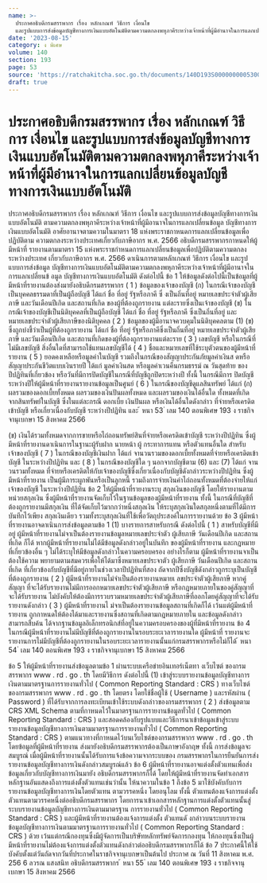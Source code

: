 ```yaml
---
name: >-
  ประกาศอธิบดีกรมสรรพากร เรื่อง หลักเกณฑ์ วิธีการ เงื่อนไข
  และรูปแบบการส่งข้อมูลบัญชีทางการเงินแบบอัตโนมัติตามความตกลงพหุภาคีระหว่างเจ้าหน้าที่ผู้มีอำนาจในการแลกเปลี่ยนข้อมูลบัญชีทางการเงินแบบอัตโนมัติ
date: '2023-08-15'
category: ง พิเศษ
volume: 140
section: 193
page: 53
source: 'https://ratchakitcha.soc.go.th/documents/140D193S0000000005300.pdf'
draft: true
---
```


# ประกาศอธิบดีกรมสรรพากร เรื่อง หลักเกณฑ์ วิธีการ เงื่อนไข และรูปแบบการส่งข้อมูลบัญชีทางการเงินแบบอัตโนมัติตามความตกลงพหุภาคีระหว่างเจ้าหน้าที่ผู้มีอำนาจในการแลกเปลี่ยนข้อมูลบัญชีทางการเงินแบบอัตโนมัติ

ประกาศอธิบดีกรมสรรพากร เรื่อง หลักเกณฑ์ วิธีการ เงื่อนไข และรูปแบบการส่งข้อมูลบัญชีทางการเงินแบบอัตโนมัติ ตามความตกลงพหุภาคีระหว่างเจ้าหน้าที่ผู้มีอานาจในการแลกเปลี่ยนข้อมูล บัญชีทางการเงินแบบอัตโนมัติ อาศัยอานาจตามความในมาตรา 18 แห่งพระราชกาหนดการแลกเปลี่ยนข้อมูลเพื่อปฏิบัติตาม ความตกลงระหว่างประเทศเกี่ยวกับภาษีอากร พ.ศ. 2566 อธิบดีกรมสรรพากรกาหนดให้ผู้มีหน้าที่ รายงานตามมาตรา 15 แห่งพระราชกำหนดการแลกเปลี่ยนข้อมูลเพื่อปฏิบัติตามความตกลงระหว่างประเทศ เกี่ยวกับภาษีอากร พ.ศ. 2566 ดาเนินการตามหลักเกณฑ์ วิธีการ เงื่อนไข และรูปแบบการส่งข้อมูล บัญชีทางการเงินแบบอัตโนมัติตามความตกลงพหุภาคีระหว่างเจ้าหน้าที่ผู้มีอานาจในการแลกเปลี่ยนข้ อมูล บัญชีทางการเงินแบบอัตโนมัติ ดังต่อไปนี้ ข้อ 1 ให้ข้อมูลดังต่อไปนี้เป็นข้อมูลที่ผู้มีหน้าที่รายงานต้องส่งมายังอธิบดีกรมสรรพากร ( 1 ) ข้อมูลของเจ้าของบัญชี (ก) ในกรณีเจ้าของบัญชีเป็นบุคคลธรรมดาที่เป็นผู้ถือบัญชี ได้แก่ ชื่อ ที่อยู่ รัฐหรือภาคี ซึ่ งเป็นถิ่นที่อยู่ หมายเลขประจำตัวผู้เสียภาษี และวันเดือนปีเกิด และสถานที่เกิด ของผู้ที่ต้องถูกรายงาน แต่ละรายซึ่งเป็นเจ้าของบัญชี (ข) ในกรณีเจ้าของบัญชีเป็นนิติบุคคลที่เป็นผู้ถือบัญชี ได้แก่ ชื่อ ที่อยู่ รัฐหรือภาคี ซึ่งเป็นถิ่นที่อยู่ และหมายเลขประจำตัวผู้เสียภาษีของนิติบุคคล ( 2 ) ข้อมูลของผู้มีอานาจควบคุมในนิติบุคคลตาม (1) (ข) ซึ่งถูกบ่งชี้ว่าเป็นผู้ที่ต้องถูกรายงาน ได้แก่ ชื่อ ที่อยู่ รัฐหรือภาคีซึ่งเป็นถิ่นที่อยู่ หมายเลขประจำตัวผู้เสียภาษี และวันเดือนปีเกิด และสถานที่เกิดของผู้ที่ต้องถูกรายงานแต่ละราย ( 3 ) เลขบัญชี หรือในกรณีที่ไม่มีเลขบัญชี สิ่งอื่นใดที่สามารถใช้แทนเลขบัญชีได้ ( 4 ) ชื่อและหมายเลขที่ใช้ระบุตัวตนของผู้มีหน้าที่รายงาน ( 5 ) ยอดคงเหลือหรือมูลค่าในบัญชี รวมถึงในกรณีของสัญญาประกันภัยมูลค่าเงินส ดหรือ สัญญาประกันชีวิตแบบเงินรายปี ได้แก่ มูลค่าเงินสด หรือมูลค่าเวนคืนกรมธรรม์ ณ วันสุดท้าย ของปีปฏิทินที่เกี่ยวข้อง หรือวันที่มีการปิดบัญชีในกรณีที่บัญชีถูกปิดระหว่างปี ทั้งนี้ ในกรณีมีการ ปิดบัญชีระหว่างปีให้ผู้มีหน้าที่รายงานรายงานข้อมูลเป็นศูนย์ ( 6 ) ในกรณีของบัญชีดูแลสินทรัพย์ ได้แก่ (ก) ผลรวมของดอกเบี้ยทั้งหมด ผลรวมของเงินปันผลทั้งหมด และผลรวมของเงินได้อื่นใด ทั้งหมดที่เกิดจากสินทรัพย์ในบัญชี ซึ่งในแต่ละกรณี ดอกเบี้ย เงินปันผล หรือเงินได้อื่นใดดังกล่าว ที่จ่ายหรือเครดิตเข้าบัญชี หรือเกี่ยวเนื่องกับบัญชี ระหว่างปีปฏิทิน และ ้ หนา 53 ่ เลม 140 ตอนพิเศษ 193 ง ราชกิจจานุเบกษา 15 สิงหาคม 2566

(ข) เงินได้รวมทั้งหมดจากการขายหรือไถ่ถอนทรัพย์สินที่จ่ายหรือเครดิตเข้าบัญชี ระหว่างปีปฏิทิน ซึ่งผู้มีหน้าที่รายงานดาเนินการในฐานะผู้รับฝาก นายหน้า ผู้ กระทาการแทน หรือตัวแทนอื่นใด สำหรับเจ้าของบัญชี ( 7 ) ในกรณีของบัญชีเงินฝาก ได้แก่ จานวนรวมของดอกเบี้ยทั้งหมดที่จ่ายหรือเครดิตเข้าบัญชี ในระหว่างปีปฏิทิน และ ( 8 ) ในกรณีของบัญชีใด ๆ นอกจากบัญชีตาม (6) และ (7) ได้แก่ จานวนรวมทั้งหมด ที่จ่ายหรือเครดิตให้กับเจ้าของบัญชีซึ่งเกี่ยวเนื่องกับบัญชีดังกล่าวระหว่างปีปฏิทิน ซึ่งผู้มีหน้าที่รายงาน เป็นผู้มีภาระผูกพันหรือเป็นลูกหนี้ รวมถึงการจ่ายเงินค่าไถ่ถอนทั้งหมดที่ต้องจ่ายให้แก่เจ้าของบัญชี ในระหว่างปีปฏิทิน ข้อ 2 ให้ผู้มีหน้าที่รายงานระบุ สกุลเงินของบัญชี โดยให้รายงานตามหน่วยสกุลเงิน ซึ่งผู้มีหน้าที่รายงานจัดเก็บไว้ในฐานข้อมูลของผู้มีหน้าที่รายงาน ทั้งนี้ ในกรณีที่บัญชีที่ต้องถูกรายงานมีสกุลเงิน ที่ได้จัดเก็บไว้มากกว่าหนึ่งสกุลเงิน ให้ระบุสกุลเงินใดสกุลหนึ่งตามที่ได้มีการบันทึกไว้เพียง สกุลเงินเดียว รวมทั้งระบุสกุลเงินที่ใช้เพื่อวัตถุประสงค์ในการรายงานด้วย ข้อ 3 ผู้มีหน้าที่รายงานอาจดาเนินการส่งข้อมูลตามข้อ 1 (1) บางรายการสาหรับกรณี ดังต่อไปนี้ ( 1 ) สาหรับบัญชีที่มีอยู่ ผู้มีหน้าที่รายงานไม่จาเป็นต้องรายงานข้อมูลหมายเลขประจำตัว ผู้เสียภาษี วันเดือนปีเกิด และสถานที่เกิด ก็ได้ หากผู้มีหน้าที่รายงานไม่ได้มีข้อมูลดังกล่าวอยู่ในบันทึก ของผู้มีหน้าที่รายงาน และกฎหมายที่เกี่ยวข้องอื่น ๆ ไม่ได้ระบุให้มีข้อมูลดังกล่าวในความครอบครอง อย่างไรก็ตาม ผู้มีหน้าที่รายงานจาเป็นต้องใช้ความ พยายามตามสมควรเพื่อให้ได้มาซึ่งหมายเลขประจาตัว ผู้เสียภาษี วันเดือนปีเกิด และสถานที่เกิด ที่เกี่ยวข้องกับบัญชีที่มีอยู่ภายในช่วงเวลาปีปฏิทินที่สอง ถัดจากปีซึ่งบัญชีดังกล่าวถูกระบุเป็นบัญชีที่ต้องถูกรายงาน ( 2 ) ผู้มีหน้าที่รายงานไม่จำเป็นต้องรายงานหมายเ ลขประจำตัวผู้เสียภาษี หากคู่สัญญา ที่จะได้รับรายงานไม่มีการออกหมายเลขประจำตัวผู้เสียภาษี หรือกฎหมายภายในของคู่สัญญาที่จะได้รับรายงาน ไม่บังคับให้ต้องมีการรวบรวมหมายเลขประจำตัวผู้เสียภาษีที่ออกโดยคู่สัญญาที่จะได้รับรายงานดังกล่าว ( 3 ) ผู้มีหน้าที่รายงานไ ม่จาเป็นต้องรายงานข้อมูลสถานที่เกิดก็ได้ เว้นแต่ผู้มีหน้าที่รายงาน ถูกกาหนดให้ต้องได้มาและรายงานซึ่งสถานที่เกิดตามกฎหมายภายใน และข้อมูลดังกล่าวสามารถสืบค้น ได้จากฐานข้อมูลอิเล็กทรอนิกส์ที่อยู่ในความครอบครองของผู้ที่มีหน้าที่รายงาน ข้อ 4 ในกรณีผู้มีหน้าที่รายงานไม่มีบัญชีที่ต้องถูกรายงานในรอบระยะเวลารายงานใด ผู้มีหน้าที่ รายงานจะรายงานการไม่มีบัญชีที่ต้องถูกรายงานในรอบระยะเวลารายงานนั้นแก่กรมสรรพากรหรือไม่ก็ได้ ้ หนา 54 ่ เลม 140 ตอนพิเศษ 193 ง ราชกิจจานุเบกษา 15 สิงหาคม 2566

ข้อ 5 ให้ผู้มีหน้าที่รายงานส่งข้อมูลตามข้อ 1 ผ่านระบบเครือข่ายอินเทอร์เน็ตทา งเว็บไซต์ ของกรมสรรพากร www . rd . go . th โดยมีวิธีการ ดังต่อไปนี้ (1) เข้าสู่ระบบรายงานข้อมูลบัญชีทางการเงินตามมาตรฐานการรายงานทั่วไป ( Common Reporting Standard : CRS ) ทางเว็บไซต์ของกรมสรรพากร www . rd . go . th โดยตรง โดยใช้ชื่อผู้ใช้ ( Username ) และรหัสผ่าน ( Password ) ที่ได้รับจากการลงทะเบียนเข้าใช้ระบบดังกล่าวของกรมสรรพากร ( 2 ) ส่งข้อมูลตาม CRS XML Schema ตามที่กาหนดไว้ในมาตรฐานการรายงานข้อมูลทั่วไป ( Common Reporting Standard : CRS ) และสอดคล้องกับรูปแบบและวิธีการนาเข้าข้อมูลเข้าสู่ระบบ รายงานข้อมูลบัญชีทางการเงินตามมาตรฐานการรายงานทั่วไป ( Common Reporting Standard : CRS ) ตามแนวทางที่กาหนดไว้บนเว็บไซต์ของกรมสรรพากร www . rd . go . th โดยข้อมูลที่ผู้มีหน้าที่รายงาน ส่งมายังอธิบดีกรมสรรพากรต้องเป็นภาษาอังกฤษ ทั้งนี้ การส่งข้อมูลจะสมบูรณ์ เมื่อผู้มีหน้าที่รายงานนั้นได้รับการแจ้งข้อความจากระบบของ กรมสรรพากรในการยืนยันการส่งรายงานข้อมูลบัญชีทางการเงินดังกล่าวสมบูรณ์แล้ว ข้อ 6 ผู้มีหน้าที่รายงานอาจแต่งตั้งตัวแทนเพื่อส่งข้อมูลเกี่ยวกับบัญชีทางการเงินมายัง อธิบดีกรมสรรพากรก็ได้ โดยให้ผู้มีหน้าที่รายงานจัดทำเอกสารหลักฐานอันแสดงถึงการแต่งตั้งตัวแทนเช่นว่านั้น ให้นาความในข้อ 1 ถึงข้อ 5 มาใช้บังคับกับการรายงานข้อมูลบัญชีทางการเงินโดยตัวแทน ตามวรรคหนึ่ง โดยอนุโลม ทั้งนี้ ตัวแทนต้องแจ้งการแต่งตั้งตัวแทนตามวรรคหนึ่งต่ออธิบดีกรมสรรพากร โดยการนาเข้าเอกสารหลักฐานการแต่งตั้งตัวแทนนั้นสู่ระบบรายงานข้อมูลบัญชีทางการเงินตามมาตรฐาน การรายงานทั่วไป ( Common Reporting Standard : CRS ) และผู้มีหน้าที่รายงานต้องแจ้งการแต่งตั้ง ตัวแทนดั งกล่าวบนระบบรายงานข้อมูลบัญชีทางการเงินตามมาตรฐานการรายงานทั่วไป ( Common Reporting Standard : CRS ) ด้วย เว้นแต่กรณีกองทุนซึ่งมีผู้จัดการเป็นบริษัทหลักทรัพย์จัดการกองทุน ให้กองทุนซึ่งเป็นผู้มีหน้าที่รายงานไม่ต้องแจ้งการแต่งตั้งตัวแทนดังกล่าวต่ออธิบดีกรมสรรพากรก็ได้ ข้อ 7 ประกาศนี้ให้ใช้บังคับตั้งแต่วันถัดจากวันที่ประกาศในราชกิจจานุเบกษาเป็นต้นไป ประกาศ ณ วันที่ 11 สิงหาคม พ.ศ. 256 6 ลวรณ แสงสนิท อธิบดีกรมสรรพากร ้ หนา 55 ่ เลม 140 ตอนพิเศษ 193 ง ราชกิจจานุเบกษา 15 สิงหาคม 2566
